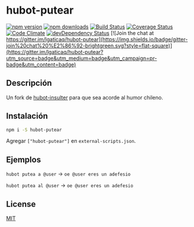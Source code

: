 # hubot-putear

[![npm version](https://img.shields.io/npm/v/hubot-putear.svg?style=flat-square)](https://www.npmjs.com/package/hubot-putear)
[![npm downloads](https://img.shields.io/npm/dm/hubot-putear.svg?style=flat-square)](https://www.npmjs.com/package/hubot-putear)
[![Build Status](https://img.shields.io/travis/lgaticaq/hubot-putear.svg?style=flat-square)](https://travis-ci.org/lgaticaq/hubot-putear)
[![Coverage Status](https://img.shields.io/coveralls/lgaticaq/hubot-putear/master.svg?style=flat-square)](https://coveralls.io/github/lgaticaq/hubot-putear?branch=master)
[![Code Climate](https://img.shields.io/codeclimate/github/lgaticaq/hubot-putear.svg?style=flat-square)](https://codeclimate.com/github/lgaticaq/hubot-putear)
[![devDependency Status](https://img.shields.io/david/dev/lgaticaq/hubot-putear.svg?style=flat-square)](https://david-dm.org/lgaticaq/hubot-putear#info=devDependencies)
[![Join the chat at https://gitter.im/lgaticaq/hubot-putear](https://img.shields.io/badge/gitter-join%20chat%20%E2%86%92-brightgreen.svg?style=flat-square)](https://gitter.im/lgaticaq/hubot-putear?utm_source=badge&utm_medium=badge&utm_campaign=pr-badge&utm_content=badge)

## Descripción
Un fork de [hubot-insulter](http://github.com/altryne/hubot-insulter) para que sea acorde al humor chileno.

## Instalación
```bash
npm i -S hubot-putear
```

Agregar `["hubot-putear"]` en `external-scripts.json`.

## Ejemplos
`hubot putea a @user` -> `oe @user eres un adefesio`

`hubot putea al @user` -> `oe @user eres un adefesio`

## License

[MIT](https://tldrlegal.com/license/mit-license)
